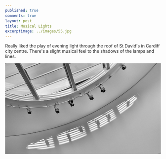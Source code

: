 ```yaml
---
published: true
comments: true
layout: post
title: Musical Lights
excerptimage: ../images/55.jpg
---
```


Really liked the play of evening light through the roof of St David's in Cardiff city centre. There's a slight musical feel to the shadows of the lamps and lines. 

[![Image 55/365	25mm	f/4.5	ISO800	1/125](../images/55.jpg)](https://www.flickr.com/photos/tmadhavan/16654550431/)